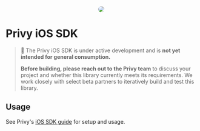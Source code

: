 <div style="display: flex; width: 100%; justify-content: center" >
  <img src="https://avatars.githubusercontent.com/u/81824329?s=200&v=4" style="border-radius: 100%">
</div>

# Privy iOS SDK

> 🔧 The Privy iOS SDK is under active development and is **not yet intended for
> general consumption.**
>
> **Before building, please reach out to the Privy team** to discuss your
> project and whether this library currently meets its requirements. We work
> closely with select beta partners to iteratively build and test this library.

## Usage

See Privy's [iOS SDK guide](https://docs.privy.io/guide/guides/swift-sdk) for
setup and usage.
